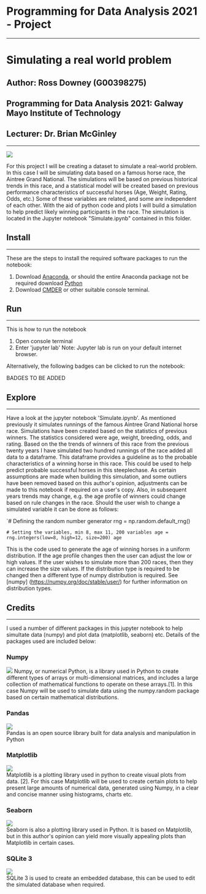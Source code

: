 # Programming for Data Analysis 2021 - Project
***

# Simulating a real world problem

## Author: Ross Downey (G00398275)

## Programming for Data Analysis 2021: Galway Mayo Institute of Technology

## Lecturer: Dr. Brian McGinley
***

![](https://github.com/G00398275/PFDA-Simulate/blob/main/images/horse_finish_line.png?raw=true) 

For this project I will be creating a dataset to simulate a real-world problem. In this case I will be simulating data based on a famous horse race, the Aintree Grand National. The simulations will be based on previous historical trends in this race, and a statistical model will be created based on previous performance characteristics of successful horses (Age, Weight, Rating, Odds, etc.)  Some of these variables are related, and some are independent of each other. With the aid of python code and plots I will build a simulation to help predict likely winning participants in the race.
The simulation is located in the Jupyter notebook "Simulate.ipynb" contained in this folder.

## Install
***


These are the steps to install the required software packages to run the notebook:

1. Download [Anaconda](https://www.anaconda.com/),
 or should the entire Anaconda package not be required download [Python](https://www.python.org/downloads/)
2. Download [CMDER](https://cmder.net/) or other suitable console terminal.


## Run
***

This is how to run the notebook

1. Open console terminal
2. Enter 'jupyter lab'
Note: Jupyter lab is run on your default internet browser. 

Alternatively, the following badges can be clicked to run the notebook:

BADGES TO BE ADDED

## Explore
***

Have a look at the jupyter notebook 'Simulate.ipynb'. As mentioned previously it simulates runnings of the famous Aintree Grand National horse race. Simulations have been created based on the statistics of previous winners. The statistics considered were age, weight, breeding, odds, and rating. Based on the the trends of winners of this race from the previous twenty years I have simulated two hundred runnings of the race added all data to a dataframe. This dataframe provides a guideline as to the probable characteristics of a winning horse in this race. This could be used to help predict probable successful horses in this steeplechase.
As certain assumptions are made when building this simulation, and some outliers have been removed based on this author's opinion, adjustments can be made to this notebook if required on a user's copy. Also, in subsequent years trends may change, e.g. the age profile of winners could change based on rule changes in the race. Should the user wish to change a simulated variable it can be done as follows:

`# Defining the random number generator
rng = np.random.default_rng()

`# Setting the variables, min 8, max 11, 200 variables
age = rng.integers(low=8, high=12, size=200)
age`


This is the code used to generate the age of winning horses in a uniform distribution. If the age profile changes then the user can adjust the low or high values. If the user wishes to simulate more than 200 races, then they can increase the size values. If the distribution type is required to be changed then a different type of numpy distribution is required. See [numpy] (https://numpy.org/doc/stable/user/) for further information on distribution types.

## Credits
***

I used a number of different packages in this jupyter notebook to help simultate data (numpy) and plot data (matplotlib, seaborn) etc. 
Details of the packages used are included below:

### Numpy
![](https://github.com/G00398275/PFDA-Simulate/blob/main/images/numpy_logo.png?raw=true) 
Numpy, or numerical Python, is a library used in Python to create different types of arrays or multi-dimensional matrices, and includes a large collection of mathematical functions to operate on these arrays.[1]. In this case Numpy will be used to simulate data using the numpy.random package based on certain mathematical distributions.  

### Pandas
![](https://github.com/G00398275/PFDA-Simulate/blob/main/images/pandas_logo.png?raw=true)  
Pandas is an open source library built for data analysis and manipulation in Python

### Matplotlib
![](https://github.com/G00398275/PFDA-Simulate/blob/main/images/matplotlib_logo.png?raw=true)  
Matplotlib is a plotting library used in python to create visual plots from data. [2]. For this case Matplotlib will be used to create certain plots to help present large amounts of numerical data, generated using Numpy, in a clear and concise manner using histograms, charts etc.  

### Seaborn  
![](https://github.com/G00398275/PFDA-Simulate/blob/main/images/seaborn_logo.png?raw=true)  
Seaborn is also a plotting library used in Python. It is based on Matplotlib, but in this author's opinion can yield more visually appealing plots than Matplotlib in certain cases.  

### SQLite 3  
![](https://github.com/G00398275/PFDA-Simulate/blob/main/images/sqlite3_logo.png?raw=true)  
SQLite 3 is used to create an embedded database, this can be used to edit the simulated database when required.  


